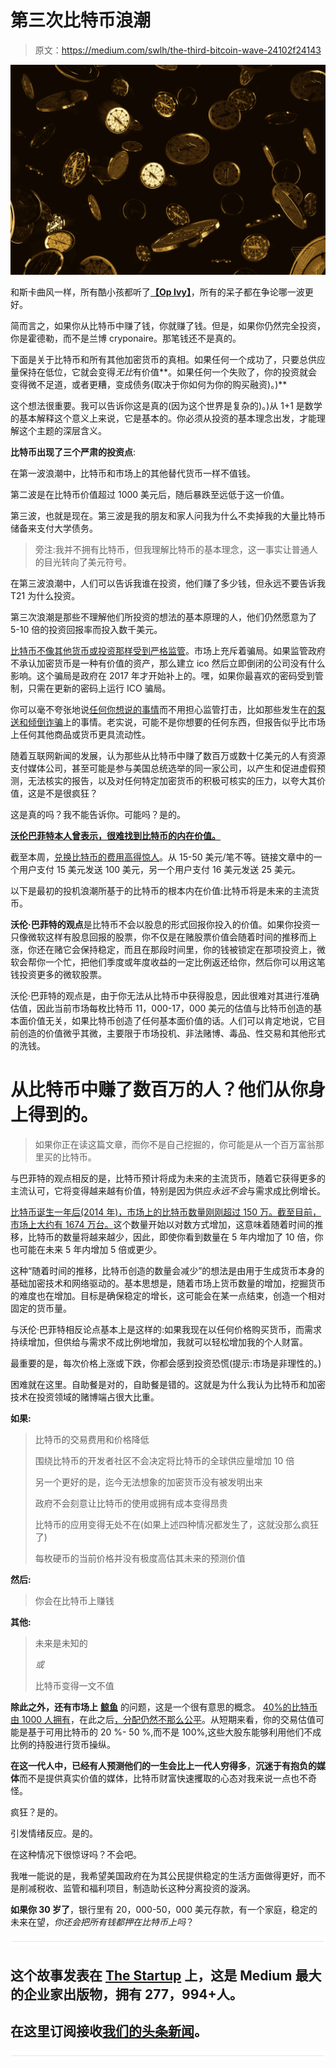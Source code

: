 # 第三次比特币浪潮

> 原文：<https://medium.com/swlh/the-third-bitcoin-wave-24102f24143>

![](img/8bfd94f0a203178c6bfbd567518b2b07.png)

和斯卡曲风一样，所有酷小孩都听了[**【Op Ivy】**](https://www.youtube.com/watch?v=-ey6upK4OSg)，所有的呆子都在争论哪一波更好。

简而言之，如果你从比特币中赚了钱，你就赚了钱。但是，如果你仍然完全投资，你是霍德勒，而不是兰博 cryponaire。那笔钱还不是真的。

下面是关于比特币和所有其他加密货币的真相。如果任何一个成功了，只要总供应量保持在低位，它就会变得*无比*有价值**。如果任何一个失败了，你的投资就会变得微不足道，或者更糟，变成债务(取决于你如何为你的购买融资)。)**

这个想法很重要。我可以告诉你这是真的(因为这个世界是复杂的)。)从 1+1 是数学的基本解释这个意义上来说，它是基本的。你必须从投资的基本理念出发，才能理解这个主题的深层含义。

**比特币出现了三个严肃的投资点**:

在第一波浪潮中，比特币和市场上的其他替代货币一样不值钱。

第二波是在比特币价值超过 1000 美元后，随后暴跌至远低于这一价值。

第三波，也就是现在。第三波是我的朋友和家人问我为什么不卖掉我的大量比特币储备来支付大学债务。

> 旁注:我并不拥有比特币，但我理解比特币的基本理念，这一事实让普通人的目光转向了美元符号。

在第三波浪潮中，人们可以告诉我谁在投资，他们赚了多少钱，但永远不要告诉我 T21 为什么投资。

第三次浪潮是那些不理解他们所投资的想法的基本原理的人，他们仍然愿意为了 5-10 倍的投资回报率而投入数千美元。

[比特币不像其他货币或投资那样受到严格监管](https://en.wikipedia.org/wiki/Legality_of_bitcoin_by_country_or_territory#North_America)。市场上充斥着骗局。如果监管政府不承认加密货币是一种有价值的资产，那么建立 ico 然后立即倒闭的公司没有什么影响。这个骗局是政府在 2017 年才开始补上的。嘿，如果你最喜欢的密码受到管制，只需在更新的密码上运行 ICO 骗局。

你可以毫不夸张地说[任何你想说的事情](https://cointelegraph.com/news/keiser-envisions-100000-bitcoin-high)而不用担心监管打击，比如那些发生在[的泵送和倾倒诈骗](https://www.investopedia.com/ask/answers/05/061205.asp)上的事情。老实说，可能不是你想要的任何东西，但报告似乎比市场上任何其他商品或货币更具流动性。

随着互联网新闻的发展，认为那些从比特币中赚了数百万或数十亿美元的人有资源支付媒体公司，甚至可能是参与美国总统选举的同一家公司，以产生和促进虚假预测，无法核实的报告，以及对任何特定加密货币的积极可核实的压力，以夸大其价值，这是不是很疯狂？

这是真的吗？我不能告诉你。可能吗？是的。

[**沃伦巴菲特本人曾表示，很难找到比特币的内在价值。**](https://www.cnbc.com/2017/12/08/where-warren-buffett-thinks-you-should-invest-your-money.html)

截至本周，[兑换比特币的费用高得惊人](https://www.cnbc.com/2017/12/19/big-transactions-fees-are-a-problem-for-bitcoin.html)。从 15-50 美元/笔不等。链接文章中的一个用户支付 15 美元发送 100 美元，另一个用户支付 16 美元发送 25 美元。

以下是最初的投机浪潮所基于的比特币的根本内在价值:比特币将是未来的主流货币。

**沃伦·巴菲特的观点**是比特币不会以股息的形式回报你投入的价值。如果你投资一只像微软这样有股息回报的股票，你不仅是在赌股票价值会随着时间的推移而上涨，你还在赌它会保持稳定，而且在那段时间里，你的钱被锁定在那项投资上，微软会帮你一个忙，把他们季度或年度收益的一定比例返还给你，然后你可以用这笔钱投资更多的微软股票。

沃伦·巴菲特的观点是，由于你无法从比特币中获得股息，因此很难对其进行准确估值，因此当前市场每枚比特币 11，000-17，000 美元的估值与比特币创造的基本面价值无关，如果比特币创造了任何基本面价值的话。人们可以肯定地说，它目前创造的价值微乎其微，主要限于市场投机、非法赌博、毒品、性交易和其他形式的洗钱。

# 从比特币中赚了数百万的人？他们从你身上得到的。

> 如果你正在读这篇文章，而你不是自己挖掘的，你可能是从一个百万富翁那里买的比特币。

与巴菲特的观点相反的是，比特币预计将成为未来的主流货币，随着它获得更多的主流认可，它将变得越来越有价值，特别是因为供应*永远不会*与需求成比例增长。

[比特币诞生一年后(2014 年)，市场上的比特币数量刚刚超过 150 万。截至目前，市场上大约有 1674 万台。](https://blockchain.info/charts/total-Bitcoins?timespan=all)这个数量开始以对数方式增加，这意味着随着时间的推移，比特币的数量将越来越少，因此，即使你看到数量在 5 年内增加了 10 倍，你也可能在未来 5 年内增加 5 倍或更少。

这种“随着时间的推移，比特币创造的数量会减少”的想法是由用于生成货币本身的基础加密技术和网络驱动的。基本思想是，随着市场上货币数量的增加，挖掘货币的难度也在增加。目标是确保稳定的增长，这可能会在某一点结束，创造一个相对固定的货币量。

与沃伦·巴菲特相反论点基本上是这样的:如果我现在以任何价格购买货币，而需求持续增加，但供给与需求不成比例地增加，我就可以轻松增加我的个人财富。

最重要的是，每次价格上涨或下跌，你都会感到投资恐慌(提示:市场是非理性的。)

困难就在这里。自助餐是对的，自助餐是错的。这就是为什么我认为比特币和加密技术在投资领域的赌博端占很大比重。

**如果:**

> 比特币的交易费用和价格降低
> 
> 围绕比特币的开发者社区不会决定将比特币的全球供应量增加 10 倍
> 
> 另一个更好的是，迄今无法想象的加密货币没有被发明出来
> 
> 政府不会刻意让比特币的使用或拥有成本变得昂贵
> 
> 比特币的应用变得无处不在(如果上述四种情况都发生了，这就没那么疯狂了)
> 
> 每枚硬币的当前价格并没有极度高估其未来的预测价值

**然后:**

> 你会在比特币上赚钱

**其他:**

> 未来是未知的
> 
> *或*
> 
> 比特币变得一文不值

**除此之外，还有市场上** [**鲸鱼**](https://news.bitcoin.com/bitcoin-whales-and-how-they-make-market-waves/) 的问题，这是一个很有意思的概念。 [40%的比特币由 1000 人拥有](http://time.com/money/5056346/bitcoin-ownership/)，在此之后[，分配仍然不那么公平](/@BambouClub/are-you-in-the-bitcoin-1-a-new-model-of-the-distribution-of-bitcoin-wealth-6adb0d4a6a95)。从短期来看，你的交易估值可能是基于可用比特币的 20 %- 50 %,而不是 100%,这些大股东能够利用他们不成比例的持股进行货币操纵。

**在这一代人中，已经有人预测他们的一生会比上一代人穷得多**，**沉迷于有抱负的媒体**而不是提供真实价值的媒体，比特币财富快速攫取的心态对我来说一点也不奇怪。

疯狂？是的。

引发情绪反应。是的。

在这种情况下很惊讶吗？不会吧。

我唯一能说的是，我希望美国政府在为其公民提供稳定的生活方面做得更好，而不是削减税收、监管和福利项目，制造助长这种分离投资的漩涡。

**如果你 30 岁了**，银行里有 20，000-50，000 美元存款，有一个家庭，稳定的未来在望，*你还会把所有钱都押在比特币上吗*？

![](img/731acf26f5d44fdc58d99a6388fe935d.png)

## 这个故事发表在 [The Startup](https://medium.com/swlh) 上，这是 Medium 最大的企业家出版物，拥有 277，994+人。

## 在这里订阅接收[我们的头条新闻](http://growthsupply.com/the-startup-newsletter/)。

![](img/731acf26f5d44fdc58d99a6388fe935d.png)